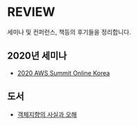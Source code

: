 # REVIEW

세미나 및 컨퍼런스, 책등의 후기들을 정리합니다.

## 2020년 세미나

- [2020 AWS Summit Online Korea](./2020-AWS-Summit-Online-KR/README.md)

## 도서

- [객체지향의 사실과 오해](./객체지향의_사실과_오해/README.md)
